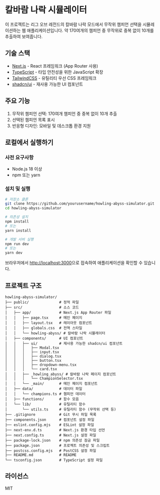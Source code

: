 # 칼바람 나락 시뮬레이터

이 프로젝트는 리그 오브 레전드의 칼바람 나락 모드에서 무작위 챔피언 선택을 시뮬레이션하는 웹 애플리케이션입니다. 약 170여개의 챔피언 중 무작위로 중복 없이 10개를 추출하여 보여줍니다.

## 기술 스택

- [Next.js](https://nextjs.org/) - React 프레임워크 (App Router 사용)
- [TypeScript](https://www.typescriptlang.org/) - 타입 안전성을 위한 JavaScript 확장
- [TailwindCSS](https://tailwindcss.com/) - 유틸리티 우선 CSS 프레임워크
- [shadcn/ui](https://ui.shadcn.com/) - 재사용 가능한 UI 컴포넌트

## 주요 기능

1. 무작위 챔피언 선택: 170여개 챔피언 중 중복 없이 10개 추출
2. 선택된 챔피언 목록 표시
3. 반응형 디자인: 모바일 및 데스크톱 환경 지원

## 로컬에서 실행하기

### 사전 요구사항

- Node.js 18 이상
- npm 또는 yarn

### 설치 및 실행

```bash
# 저장소 클론
git clone https://github.com/yourusername/howling-abyss-simulator.git
cd howling-abyss-simulator

# 의존성 설치
npm install
# 또는
yarn install

# 개발 서버 실행
npm run dev
# 또는
yarn dev
```

브라우저에서 [http://localhost:3000](http://localhost:3000)으로 접속하여 애플리케이션을 확인할 수 있습니다.

## 프로젝트 구조

```
howling-abyss-simulator/
├── public/              # 정적 파일
├── src/                 # 소스 코드
│   ├── app/             # Next.js App Router 파일
│   │   ├── page.tsx     # 메인 페이지
│   │   ├── layout.tsx   # 레이아웃 컴포넌트
│   │   ├── globals.css  # 전역 스타일
│   │   └── howling-abyss/ # 칼바람 나락 시뮬레이터
│   ├── components/      # UI 컴포넌트
│   │   ├── ui/          # 재사용 가능한 shadcn/ui 컴포넌트
│   │   │   ├── Modal.tsx
│   │   │   ├── input.tsx
│   │   │   ├── dialog.tsx
│   │   │   ├── button.tsx
│   │   │   ├── dropdown-menu.tsx
│   │   │   └── card.tsx
│   │   ├── _howling_abyss/ # 칼바람 나락 페이지 컴포넌트
│   │   │   └── ChampionSelector.tsx
│   │   └── _main/       # 메인 페이지 컴포넌트
│   ├── data/            # 데이터 파일
│   │   └── champions.ts # 챔피언 데이터
│   ├── functions/       # 함수 모음
│   └── lib/             # 유틸리티 함수
│       └── utils.ts     # 유틸리티 함수 (무작위 선택 등)
├── .gitignore           # Git 무시 파일 목록
├── components.json      # 컴포넌트 설정 파일
├── eslint.config.mjs    # ESLint 설정 파일
├── next-env.d.ts        # Next.js 환경 타입 선언
├── next.config.ts       # Next.js 설정 파일
├── package-lock.json    # npm 의존성 잠금 파일
├── package.json         # 프로젝트 의존성 및 스크립트
├── postcss.config.mjs   # PostCSS 설정 파일
├── README.md            # README
└── tsconfig.json        # TypeScript 설정 파일
```

## 라이선스

MIT
